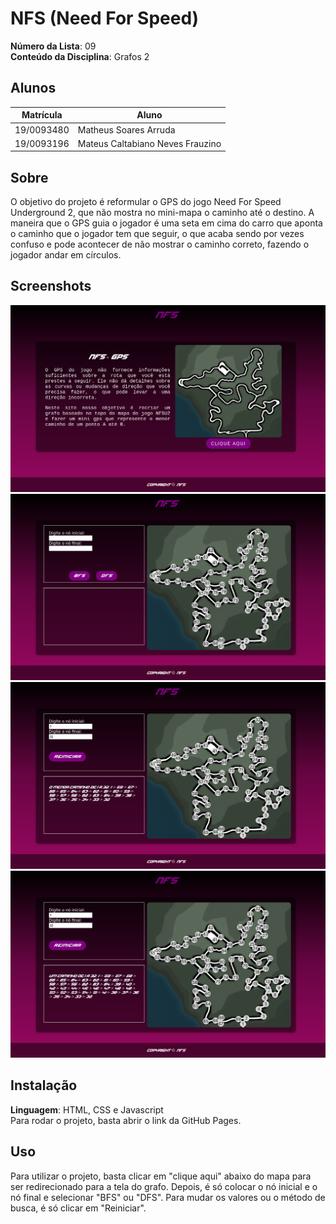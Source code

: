 # NFS (Need For Speed)

**Número da Lista**: 09<br>
**Conteúdo da Disciplina**: Grafos 2<br>

## Alunos

| Matrícula  | Aluno                            |
| ---------- | -------------------------------- |
| 19/0093480 | Matheus Soares Arruda            |
| 19/0093196 | Mateus Caltabiano Neves Frauzino |

## Sobre

O objetivo do projeto é reformular o GPS do jogo Need For Speed Underground 2, que não mostra no mini-mapa o caminho até o destino. A maneira que o GPS guia o jogador é uma seta em cima do carro que aponta o caminho que o jogador tem que seguir, o que acaba sendo por vezes confuso e pode acontecer de não mostrar o caminho correto, fazendo o jogador andar em círculos.

## Screenshots

<img src=".\Stylesheet\imgs\telaInicial.png">
<img src=".\Stylesheet\imgs\telaGrafo.png">
<img src=".\Stylesheet\imgs\bfs.png">
<img src=".\Stylesheet\imgs\dfs.png">

## Instalação

**Linguagem**: HTML, CSS e Javascript<br>
Para rodar o projeto, basta abrir o link da GitHub Pages.

## Uso

Para utilizar o projeto, basta clicar em "clique aqui" abaixo do mapa para ser redirecionado para a tela do grafo. Depois, é só colocar o nó inicial e o nó final e selecionar "BFS" ou "DFS". Para mudar os valores ou o método de busca, é só clicar em "Reiniciar".
